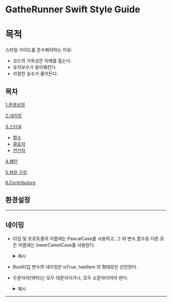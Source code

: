 GatheRunner Swift Style Guide 
=============
# 목적
스타일 가이드를 준수해야하는 이유:
+ 코드의 가독성은 이해를 돕는다.
+ 유지보수가 용이해진다.
+ 자잘한 실수가 줄어든다.   

## 목차
[1.환경설정](#환경설정) 

[2.네이밍](#네이밍)   

[3.스타일](#스타일)
   + [함수](#함수)   
   + [클로저](#클로저)   
   + [연산자](#연산자)
     
[4.패턴](#패턴)   

[5.파일 구성](#파일-구성)   

[6.Contributors](#Contributors)   

## 환경설정    
* * *

## 네이밍    
+ 타입 및 프로토콜의 이름에는 PascalCase를 사용하고, 그 외 변수,함수등 다른 모든 이름에는 lowerCamelCase를 사용한다.      

  <details>
  <summary>예시</summary>
  <pre>
  <code>
  protocol Item {
    // ...
  }

  class ChildItem: Item {

    enum ItemType {
      // ...
      }

    var target: [Members] = []
    static let worldName: String = "Earth"

    func addList(_ item: Spaceship) {
      // ...
     }
  }

  let myFleet = SpaceFleet()
  </code>
  </pre>
  </details>  
 
+ Bool타입 변수의 네이밍은 isTrue, hasItem 의 형태로만 선언한다.    
+ 두문자어(약어)는 모두 대문자이거나, 모두 소문자이어야 한다.

  <details>
  <summary>예시</summary>
  
  <pre>
  <code>
  // WRONG
  class UrlValidator {
  func isValidUrl(_ URL: URL) -> Bool {
  // ...
    }
  }

  // RIGHT
  class URLValidator {
  func isValidURL(_ url: URL) -> Bool {
    // ...
     }
   }
  
  </pre>
  </code>
  </details>  
          
* * *

